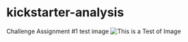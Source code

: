 # kickstarter-analysis
Challenge Assignment #1
test image
![This is a Test of Image](/blob/main/assets/images/Outcomes_vs_Goals.png)
